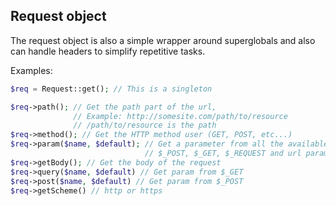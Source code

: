 ## Request object
The request object is also a simple wrapper around superglobals and also can handle headers to simplify repetitive tasks.

Examples:
```php
$req = Request::get(); // This is a singleton

$req->path(); // Get the path part of the url, 
              // Example: http://somesite.com/path/to/resource
              // /path/to/resource is the path
$req->method(); // Get the HTTP method user (GET, POST, etc...)
$req->param($name, $default); // Get a parameter from all the available ones.
                              // $_POST, $_GET, $_REQUEST and url parameters
$req->getBody(); // Get the body of the request
$req->query($name, $default) // Get param from $_GET
$req->post($name, $default) // Get param from $_POST
$req->getScheme() // http or https
```